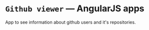 # `Github viewer` — AngularJS apps

App to see information about github users and it's repositories.
